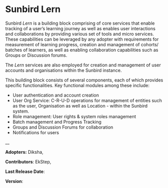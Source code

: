 # Sunbird Lern

Sunbird _Lern_ is a building block comprising of core services that enable tracking of a user’s learning journey as well as enables user interactions and collaborations by providing various set of tools and micro services. These capabilities can be leveraged by any adopter with requirements for measurement of learning progress, creation and management of cohorts/ batches of learners, as well as enabling collaboration capabilities such as Groups or Discussion forums.&#x20;

The _Lern_ services are also employed for creation and management of user accounts and organisations within the Sunbird instance.

This building block consists of several components, each of which provides specific functionalities. Key functional modules among these include:

* User authentication and account creation
* User Org Service: C-R-U-D operations for management of entities such as the user, Organisation as well as Location - within the Sunbird system.
* Role management: User rights & system roles management
* Batch management and Progress Tracking
* Groups and Discussion Forums for collaboration
* Notifications for users

__

_<mark style="color:blue;"></mark>_



**Adopters:** Diksha,&#x20;

**Contributors**: EkStep,&#x20;

**Last Release Date**:

**Version**:





